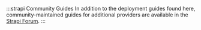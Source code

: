 :::strapi Community Guides
In addition to the deployment guides found here, community-maintained guides for additional providers are available in the [Strapi Forum](https://forum.strapi.io/c/community-guides/28). 
:::
